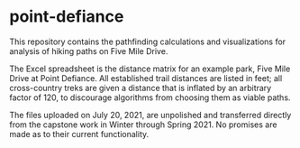 # point-defiance

This repository contains the pathfinding calculations and visualizations for analysis of hiking paths on Five Mile Drive.

The Excel spreadsheet is the distance matrix for an example park, Five Mile Drive at Point Defiance.  All established trail distances are listed in feet; all cross-country treks are given a distance that is inflated by an arbitrary factor of 120, to discourage algorithms from choosing them as viable paths.

The files uploaded on July 20, 2021, are unpolished and transferred directly from the capstone work in Winter through Spring 2021. No promises are made as to their current functionality.
